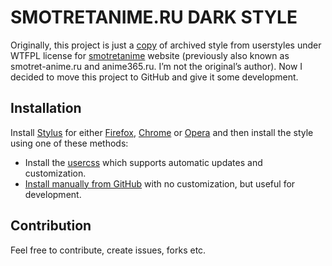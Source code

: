 # SMOTRETANIME.RU DARK STYLE

Originally, this project is just a [copy](https://userstyles.org/styles/135779/dark-style-anime-365) of archived style from userstyles under WTFPL license for [smotretanime](https://smotretanime.ru/) website (previously also known as smotret-anime.ru and anime365.ru. I’m not the original’s author). Now I decided to move this project to GitHub and give it some development.

## Installation

Install [Stylus](https://add0n.com/stylus.html) for either [Firefox](https://addons.mozilla.org/en-US/firefox/addon/styl-us/), [Chrome](https://chrome.google.com/webstore/detail/stylus/clngdbkpkpeebahjckkjfobafhncgmne) or [Opera](https://addons.opera.com/en-gb/extensions/details/stylus/) and then install the style using one of these methods:

- Install the [usercss](https://raw.githubusercontent.com/Gigas002/smotret-anime-dark-style/master/smotretanime-dark.css) which supports automatic updates and customization.
- [Install manually from GitHub](https://raw.githubusercontent.com/Gigas002/smotret-anime-dark-style/master/smotretanime-dark.css) with no customization, but useful for development.

## Contribution

Feel free to contribute, create issues, forks etc.